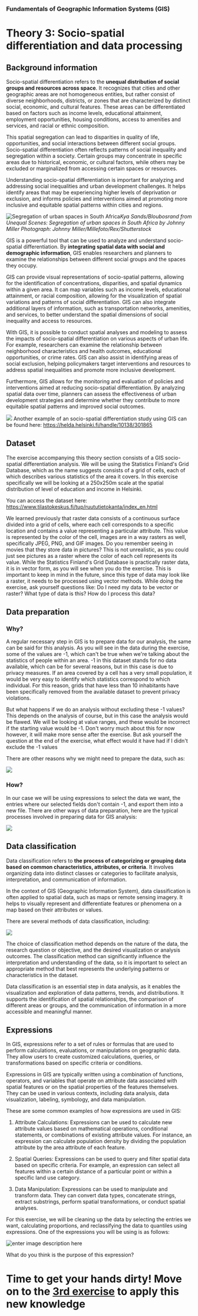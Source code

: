 ### Fundamentals of Geographic Information Systems (GIS)

# Theory 3: Socio-spatial differentiation and data processing

## Background information
Socio-spatial differentiation refers to the **unequal distribution of social groups and resources across space**. It recognizes that cities and other geographic areas are not homogeneous entities, but rather consist of diverse neighborhoods, districts, or zones that are characterized by distinct social, economic, and cultural features. These areas can be differentiated based on factors such as income levels, educational attainment, employment opportunities, housing conditions, access to amenities and services, and racial or ethnic composition.

This spatial segregation can lead to disparities in quality of life, opportunities, and social interactions between different social groups. Socio-spatial differentiation often reflects patterns of social inequality and segregation within a society. Certain groups may concentrate in specific areas due to historical, economic, or cultural factors, while others may be excluded or marginalized from accessing certain spaces or resources.

Understanding socio-spatial differentiation is important for analyzing and addressing social inequalities and urban development challenges. It helps identify areas that may be experiencing higher levels of deprivation or exclusion, and informs policies and interventions aimed at promoting more inclusive and equitable spatial patterns within cities and regions.

![Segregation of urban spaces in South Africa](https://i.guim.co.uk/img/media/2f4f21ad8cfc3328301f1f250c322dc60977e9fc/0_0_3984_2232/master/3984.jpg?width=1900&quality=85&auto=format&fit=max&s=8806dda696925420d60bc36b1a138263)*Kya Sands/Bloubosrand from Unequal Scenes: Segregation of urban spaces in South Africa by Johnny Miller Photograph: Johnny Miller/Millefoto/Rex/Shutterstock*

GIS is a powerful tool that can be used to analyze and understand socio-spatial differentiation. By **integrating spatial data with social and demographic information**, GIS enables researchers and planners to examine the relationships between different social groups and the spaces they occupy.

GIS can provide visual representations of socio-spatial patterns, allowing for the identification of concentrations, disparities, and spatial dynamics within a given area. It can map variables such as income levels, educational attainment, or racial composition, allowing for the visualization of spatial variations and patterns of social differentiation. GIS can also integrate additional layers of information, such as transportation networks, amenities, and services, to better understand the spatial dimensions of social inequality and access to resources.

With GIS, it is possible to conduct spatial analyses and modeling to assess the impacts of socio-spatial differentiation on various aspects of urban life. For example, researchers can examine the relationship between neighborhood characteristics and health outcomes, educational opportunities, or crime rates. GIS can also assist in identifying areas of social exclusion, helping policymakers target interventions and resources to address spatial inequalities and promote more inclusive development.

Furthermore, GIS allows for the monitoring and evaluation of policies and interventions aimed at reducing socio-spatial differentiation. By analyzing spatial data over time, planners can assess the effectiveness of urban development strategies and determine whether they contribute to more equitable spatial patterns and improved social outcomes.

![](https://raw.githubusercontent.com/rowan8k/fundamentals-of-gis/master/Assets/3_Theory/3_Theory_socio-spatial_differentiation_analysis_example.png)
Another example of an socio-spatial differentiation study using GIS can be found here: https://helda.helsinki.fi/handle/10138/301865

## Dataset
The exercise accompanying this theory section consists of a GIS socio-spatial differentiation analysis. We will be using the Statistics Finland's Grid Database, which as the name suggests consists of a grid of cells, each of which describes various statistics of the area it covers. In this exercise specifically we will be looking at a 250x250m scale at the spatial distribution of level of education and income in Helsinki. 

You can access the dataset here: https://www.tilastokeskus.fi/tup/ruututietokanta/index_en.html

We learned previously that raster data consists of a continuous surface divided into a grid of cells, where each cell corresponds to a specific location and contains a value representing a particular attribute. This value is represented by the color of the cell, images are in a way rasters as well, specifically JPEG, PNG, and GIF images. Do you remember seeing in movies that they store data in pictures? This is not unrealistic, as you could just see pictures as a raster where the color of each cell represents its value. While the Statistics Finland's Grid Database is practically raster data, it is in vector form, as you will see when you do the exercise. This is important to keep in mind in the future, since this type of data may look like a raster, it needs to be processed using vector methods. While doing the exercise, ask yourself questions like: Do I need my data to be vector or raster? What type of data is this? How do I process this data? 

## Data preparation

### Why?
A regular necessary step in GIS is to prepare data for our analysis, the same can be said for this analysis. As you will see in the data during the exercise, some of the values are -1, which can't be true when we're talking about the statistics of people within an area. -1 in this dataset stands for no data available, which can be for several reasons, but in this case is due to privacy measures. If an area covered by a cell has a very small population, it would be very easy to identify which statistics correspond to which individual. For this reason, grids that have less than 10 inhabitants have been specifically removed from the available dataset to prevent privacy violations. 

But what happens if we do an analysis without excluding these -1 values? This depends on the analysis of course, but in this case the analysis would be flawed. We will be looking at value ranges, and these would be incorrect if the starting value would be -1. Don't worry much about this for now however, it will make more sense after the exercise.  But ask yourself the question at the end of the exercise, what effect would it have had if I didn't exclude the -1 values

There are other reasons why we might need to prepare the data, such as: 

![](https://raw.githubusercontent.com/rowan8k/fundamentals-of-gis/master/Assets/3_Theory/3_Theory_data_preperation_reasons.drawio.png)

### How? 

In our case we will be using expressions to select the data we want, the entries where our selected fields don't contain -1, and export them into a new file. There are other ways of data preparation, here are the typical processes involved in preparing data for GIS analysis: 

![](https://raw.githubusercontent.com/rowan8k/fundamentals-of-gis/master/Assets/3_Theory/3_Theory_data_preperation_methods.drawio.png)

## Data classification 
Data classification refers to **the process of categorizing or grouping data based on common characteristics, attributes, or criteria**. It involves organizing data into distinct classes or categories to facilitate analysis, interpretation, and communication of information.

In the context of GIS (Geographic Information System), data classification is often applied to spatial data, such as maps or remote sensing imagery. It helps to visually represent and differentiate features or phenomena on a map based on their attributes or values.

There are several methods of data classification, including:

![](https://raw.githubusercontent.com/rowan8k/fundamentals-of-gis/master/Assets/3_Theory/3_Theory_data_classification_v2.drawio.png)

The choice of classification method depends on the nature of the data, the research question or objective, and the desired visualization or analysis outcomes. The classification method can significantly influence the interpretation and understanding of the data, so it is important to select an appropriate method that best represents the underlying patterns or characteristics in the dataset.

Data classification is an essential step in data analysis, as it enables the visualization and exploration of data patterns, trends, and distributions. It supports the identification of spatial relationships, the comparison of different areas or groups, and the communication of information in a more accessible and meaningful manner.


## Expressions

In GIS, expressions refer to a set of rules or formulas that are used to perform calculations, evaluations, or manipulations on geographic data. They allow users to create customized calculations, queries, or transformations based on specific criteria or conditions.

Expressions in GIS are typically written using a combination of functions, operators, and variables that operate on attribute data associated with spatial features or on the spatial properties of the features themselves. They can be used in various contexts, including data analysis, data visualization, labeling, symbology, and data manipulation.

These are some common examples of how expressions are used in GIS:

1.  Attribute Calculations: Expressions can be used to calculate new attribute values based on mathematical operations, conditional statements, or combinations of existing attribute values. For instance, an expression can calculate population density by dividing the population attribute by the area attribute of each feature.
    
2.  Spatial Queries: Expressions can be used to query and filter spatial data based on specific criteria. For example, an expression can select all features within a certain distance of a particular point or within a specific land use category.
    
3.  Data Manipulation: Expressions can be used to manipulate and transform data. They can convert data types, concatenate strings, extract substrings, perform spatial transformations, or conduct spatial analyses.

For this exercise, we will be cleaning up the data by selecting the entries we want, calculating proportions, and reclassifying the data to quantiles using expressions. One of the expressions you will be using is as follows:

![enter image description here](https://raw.githubusercontent.com/rowan8k/fundamentals-of-gis/master/Assets/3_Exercise/3_Exercise_reclassification.png)

What do you think is the purpose of this expression?


# Time to get your hands dirty! Move on to the [3rd exercise](https://github.com/rowan8k/fundamentals-of-gis/blob/master/Content/3_Exercise.md) to apply this new knowledge


<!--stackedit_data:
eyJkaXNjdXNzaW9ucyI6eyI1c1JndzZETlBmYkJJY2ZpIjp7In
RleHQiOiItIEV4YW1wbGUgcGljdHVyZSBvZiBHSVMgYW5hbHlz
aXMiLCJzdGFydCI6Mzc0NCwiZW5kIjozNzQ0fX0sImNvbW1lbn
RzIjp7ImZMQ0hmczBWZHd4MXFEVVciOnsiZGlzY3Vzc2lvbklk
IjoiNXNSZ3c2RE5QZmJCSWNmaSIsInN1YiI6ImdoOjQwMzA0Nz
g4IiwidGV4dCI6IkFkZCBwaWN0dXJlIiwiY3JlYXRlZCI6MTY4
NjYzNjc3MjU5MH0sInRSUFZnNDEwM3JaYmpYaTEiOnsiZGlzY3
Vzc2lvbklkIjoiNXNSZ3c2RE5QZmJCSWNmaSIsInN1YiI6Imdo
OjQwMzA0Nzg4IiwidGV4dCI6IkFkZCByZWZlcmVuY2UiLCJjcm
VhdGVkIjoxNjg3MDcwNjk2ODIyfX0sImhpc3RvcnkiOlsxOTUw
OTUzNDMzLDE2MDAzNDI1MjIsMjEyNjc0MTI4MCwtOTUwMDgxNz
k0LDE1MTQzODE5MDYsMjA4OTQ4NDg2OSw3NjgzODU2MDgsLTky
MDkwMzgxMCwyNDM4NzM4MTQsOTY4OTMxMzU1LC0xNjMyOTUyND
E2LC0xMjM0NzMyMTI1LC0xMzUxNzE3NTE3LC01NzMyNDgxNDMs
MTQ0NDM4MTEyNSwxODE5NjE3NzAwLDIwODM5OTM5ODYsLTE3NT
Q4NTE3MywxMzMyMzc0OTQ4LC0xNzA1MjU4OTI3XX0=
-->
